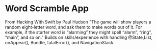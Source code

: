 # Word Scramble App
From Hacking With Swift by Paul Hudson "The game will show players a random eight-letter word, and ask them to make words out of it. For example, if the starter word is “alarming” they might spell “alarm”, “ring”, “main”, and so on."
Builds on skills/experience with handling @State,List, onAppear(), Bundle, fatalError(), and NavigationStack.
